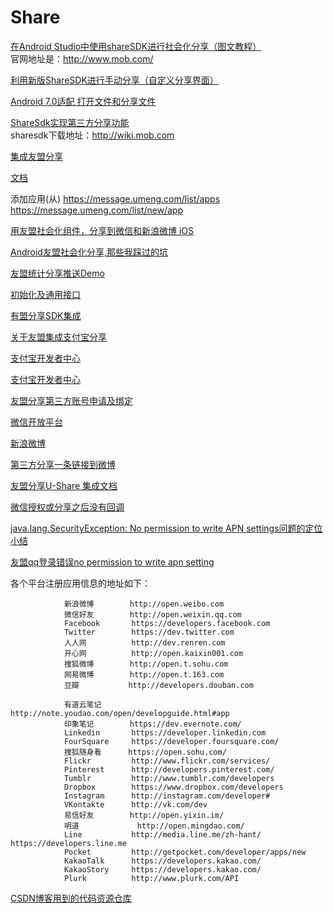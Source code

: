 
Share
===

[在Android Studio中使用shareSDK进行社会化分享（图文教程）](https://www.cnblogs.com/smyhvae/p/4585340.html)  
官网地址是：http://www.mob.com/


[利用新版ShareSDK进行手动分享（自定义分享界面）](https://www.cnblogs.com/ws5861/p/3673755.html)  


[Android 7.0适配 打开文件和分享文件](https://blog.csdn.net/u011216273/article/details/72822132)  


[ShareSdk实现第三方分享功能](https://blog.csdn.net/u011546655/article/details/45830817)  
sharesdk下载地址：http://wiki.mob.com  


[集成友盟分享](https://developer.umeng.com/sdk/android)  

[文档](https://developer.umeng.com/docs/66632/detail/66639)  

添加应用(从)
https://message.umeng.com/list/apps
https://message.umeng.com/list/new/app


[用友盟社会化组件，分享到微信和新浪微博 iOS](https://kyfxbl.iteye.com/blog/2204012)  

[Android友盟社会化分享,那些我踩过的坑](http://www.bubuko.com/infodetail-1075397.html)  

[友盟统计分享推送Demo](https://github.com/umeng/MultiFunctionAndroidDemo)  

[初始化及通用接口](https://developer.umeng.com/docs/66632/detail/66890#h1-u521Du59CBu5316u53CAu901Au7528u63A5u53E32)  


[有盟分享SDK集成](https://www.jianshu.com/p/6c0250834f2a)  

[关于友盟集成支付宝分享](https://www.jianshu.com/p/4ccd595ae21d)  

[支付宝开发者中心](https://open.alipay.com/)  

[支付宝开发者中心](https://open.alipay.com/platform/homeRoleSelection.htm)  

[友盟分享第三方账号申请及绑定](https://dev.umeng.com/social/android/operation)  

[微信开放平台](https://open.weixin.qq.com/)  

[新浪微博](http://open.weibo.com)  

[第三方分享一条链接到微博](https://open.weibo.com/wiki/2/statuses/share)  


[友盟分享U-Share 集成文档](https://dev.umeng.com/sdk_integate/android_sdk/android_share_doc)  


[微信授权或分享之后没有回调](https://developer.umeng.com/docs/66632/detail/66791?um_channel=sdk)  

[java.lang.SecurityException: No permission to write APN settings问题的定位小结](https://blog.csdn.net/zhao_3546/article/details/18146481)  

[友盟qq登录错误no permission to write apn setting](https://ask.csdn.net/questions/232999)  

各个平台注册应用信息的地址如下：
~~~
			新浪微博        http://open.weibo.com
			微信好友        http://open.weixin.qq.com
			Facebook       https://developers.facebook.com
			Twitter        https://dev.twitter.com
			人人网          http://dev.renren.com
			开心网          http://open.kaixin001.com
			搜狐微博        http://open.t.sohu.com
			网易微博        http://open.t.163.com
			豆瓣           http://developers.douban.com
			
			有道云笔记      http://note.youdao.com/open/developguide.html#app
			印象笔记        https://dev.evernote.com/
			Linkedin       https://developer.linkedin.com
			FourSquare     https://developer.foursquare.com/
			搜狐随身看      https://open.sohu.com/
			Flickr         http://www.flickr.com/services/
			Pinterest      http://developers.pinterest.com/
			Tumblr         http://www.tumblr.com/developers
			Dropbox        https://www.dropbox.com/developers
			Instagram      http://instagram.com/developer#
			VKontakte      http://vk.com/dev
			易信好友        http://open.yixin.im/
			明道	           http://open.mingdao.com/
			Line           http://media.line.me/zh-hant/  https://developers.line.me
			Pocket         http://getpocket.com/developer/apps/new
			KakaoTalk      https://developers.kakao.com/
			KakaoStory     https://developers.kakao.com/
			Plurk          http://www.plurk.com/API
~~~

[CSDN博客用到的代码资源仓库](https://github.com/chaychan/BlogFileResource)  









